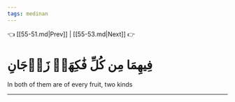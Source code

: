 ```yaml
---
tags: medinan
---
```


👈 [[55-51.md|Prev]] | [[55-53.md|Next]] 👉

# فِيهِمَا مِن كُلِّ فَٰكِهَةٖ زَوۡجَانِ

In both of them are of every fruit, two kinds

---

